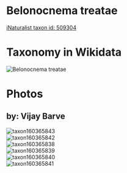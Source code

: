 
Belonocnema treatae
===================
  
[iNaturalist taxon id: 509304](https://www.inaturalist.org/taxa/509304)
# Taxonomy in Wikidata
  
![Belonocnema treatae](../wikidata_schemas/Belonocnema_treatae.gv.png)
# Photos

## by: Vijay Barve
  
![taxon160365843](https://inaturalist-open-data.s3.amazonaws.com/photos/171867430/medium.jpeg)  
![taxon160365842](https://inaturalist-open-data.s3.amazonaws.com/photos/171867426/medium.jpeg)  
![taxon160365838](https://inaturalist-open-data.s3.amazonaws.com/photos/171867373/medium.jpeg)  
![taxon160365839](https://inaturalist-open-data.s3.amazonaws.com/photos/171867379/medium.jpeg)  
![taxon160365840](https://inaturalist-open-data.s3.amazonaws.com/photos/171867382/medium.jpeg)  
![taxon160365841](https://inaturalist-open-data.s3.amazonaws.com/photos/171867387/medium.jpeg)